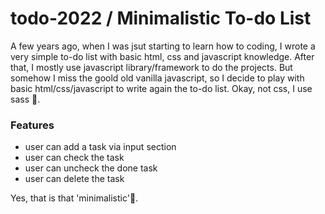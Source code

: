 # todo-2022 / Minimalistic To-do List

A few years ago, when I was jsut starting to learn how to coding, I wrote a very simple to-do list with basic html, css and javascript knowledge.
After that, I mostly use javascript library/framework to do the projects. But somehow I miss the goold old vanilla javascript, so I decide to play with basic html/css/javascript to write again the to-do list. Okay, not css, I use sass 🙈.

### Features

- user can add a task via input section
- user can check the task
- user can uncheck the done task
- user can delete the task

Yes, that is that 'minimalistic'👏.
